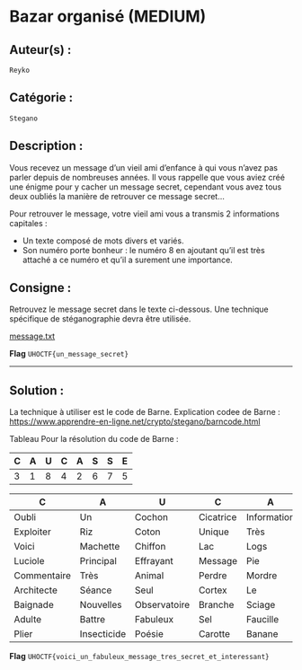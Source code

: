 # Bazar organisé (MEDIUM)

## Auteur(s) :
`Reyko`

## Catégorie :
`Stegano`

## Description :

Vous recevez un message d’un vieil ami d’enfance à qui vous n’avez pas parler depuis de nombreuses années. Il vous rappelle que vous aviez créé une énigme pour y cacher un message secret, cependant vous avez tous deux oubliés la manière de retrouver ce message secret…

Pour retrouver le message, votre vieil ami vous a transmis 2 informations capitales :
 - Un texte composé de mots divers et variés.
- Son numéro porte bonheur : le numéro 8 en ajoutant qu’il est très attaché a ce numéro et qu’il a surement une importance.

## Consigne :

Retrouvez le message secret dans le texte ci-dessous.
Une technique spécifique de stéganographie devra être utilisée.

[message.txt](message.txt)

**Flag** `UHOCTF{un_message_secret}`

---

## Solution :

La technique à utiliser est le code de Barne.
Explication codee de Barne : https://www.apprendre-en-ligne.net/crypto/stegano/barncode.html

Tableau Pour la résolution du code de Barne : 

| C | A | U | C | A | S | S | E |
|---|---|---|---|---|---|---|---|
| 3 | 1 | 8 | 4 | 2 | 6 | 7 | 5 |


| C | A | U | C | A | S | S | E |
|---|---|---|---|---|---|---|---|
| Oubli | Un | Cochon | Cicatrice | Information | Plaquettaire | Miel | Caucasse |
| Exploiter | Riz | Coton | Unique | Très | Contre | Nouvelles | Films |
| Voici | Machette | Chiffon | Lac | Logs | Mousse | Dramatique | Coma |
| Luciole | Principal | Effrayant | Message | Pie | Sol | Sentier | Banque |
| Commentaire | Très | Animal | Perdre | Mordre | Soupe | Fini | Intéréssant |
| Architecte | Séance | Seul | Cortex | Le | Secret | Pluriel | Monochrome |
| Baignade | Nouvelles | Observatoire | Branche | Sciage | Six | Et | Dur |
| Adulte | Battre | Fabuleux | Sel | Faucille | Perspective | Orchestre | Bonbons |
| Plier | Insecticide | Poésie | Carotte | Banane | Parapluie | Dentiste | Roue |


**Flag** `UHOCTF{voici_un_fabuleux_message_tres_secret_et_interessant}`